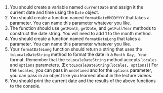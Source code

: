 1. You should create a variable named `currentDate` and assign it the current date and time using the `Date` object.
1. You should create a function named `formatDateMMDDYYYY` that takes a parameter. You can name this parameter whatever you like.
1. The function should use `getMonth`, `getDate`, and `getFullYear` methods to construct the date string. You will need to add 1 to the month method.
1. You should create a function named `formatDateLong` that takes a parameter. You can name this parameter whatever you like.
1. Your `formatDateLong` function should return a string that uses the `toLocaleDateString` method to format the date in a `Month Day, Year` format. Remember that the `toLocaleDateString` method accepts `locales` and `options` parameters. (Ex `toLocaleDateString(locales, options)`) For the `locales`, you can pass in `undefined` and for the `options` parameter, you can pass in an object like you learned about in the lecture videos.
1. You should print the current date and the results of the above functions to the console.
